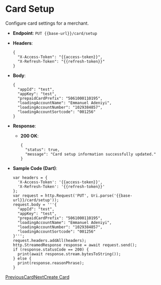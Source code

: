 # Card Setup

Configure card settings for a merchant.

*   **Endpoint**: `PUT {{base-url}}/card/setup`
    
*   **Headers**:

    ```
    {
      "X-Access-Token": "{{access-token}}",
      "X-Refresh-Token": "{{refresh-token}}"
    }
    ```
    
*   **Body**:

    ```
    {
      "appId": "test",
      "appKey": "test",
      "prepaidCardPrefix": "5061000110195",
      "loadingAccountName": "Emmanuel Adeniyi",
      "loadingAccountNumber": "1029384857",
      "loadingAccountSortcode": "001256"
    }
    ```
    
*   **Response**:
    
    *   **200 OK**:

        ```
        {
          "status": true,
          "message": "Card setup information successfully updated."
        }
        ```
        
    
*   **Sample Code (Dart)**:

    ```
    var headers = {
      'X-Access-Token': '{{access-token}}',
      'X-Refresh-Token': '{{refresh-token}}'
    };
    var request = http.Request('PUT', Uri.parse('{{base-url}}/card/setup'));
    request.body = '''{
      "appId": "test",
      "appKey": "test",
      "prepaidCardPrefix": "5061000110195",
      "loadingAccountName": "Emmanuel Adeniyi",
      "loadingAccountNumber": "1029384857",
      "loadingAccountSortcode": "001256"
    }''';
    request.headers.addAll(headers);
    http.StreamedResponse response = await request.send();
    if (response.statusCode == 200) {
      print(await response.stream.bytesToString());
    } else {
      print(response.reasonPhrase);
    }
    ```
    

[PreviousCard](/xpress-wallet-api/merchant/card)[NextCreate Card](/xpress-wallet-api/merchant/card/create-card)